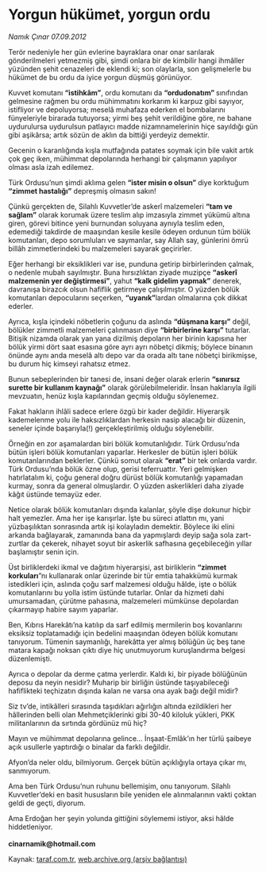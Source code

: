 # Yorgun hükümet, yorgun ordu

*Namık Çınar 07.09.2012*

<div class="yazi"><p>Terör nedeniyle her gün evlerine bayraklara onar onar sarılarak gönderilmeleri yetmezmiş gibi, şimdi onlara bir de kimbilir hangi ihmâller yüzünden şehit cenazeleri de eklendi ki; son olaylarla, son gelişmelerle bu hükümet de bu ordu da iyice yorgun düşmüş görünüyor.</p>
<p>Kuvvet komutanı <b>“istihkâm”</b>, ordu komutanı da <b>“ordudonatım” </b>sınıfından gelmesine rağmen bu ordu mühimmatını korkarım ki karpuz gibi sayıyor, istifliyor ve depoluyorsa; meselâ muhafaza ederken el bombalarını fünyeleriyle birarada tutuyorsa; yirmi beş şehit verildiğine göre, ne bahane uydurulursa uydurulsun patlayıcı madde nizamnamelerinin hiçe sayıldığı gün gibi aşikârsa; artık sözün de aklın da bittiği yerdeyiz demektir.</p>
<p>Gecenin o karanlığında kışla mutfağında patates soymak için bile vakit artık çok geç iken, mühimmat depolarında herhangi bir çalışmanın yapılıyor olması asla izah edilemez.</p>
<p>Türk Ordusu’nun şimdi aklıma gelen <b>“ister misin o olsun” </b>diye korktuğum <b>“zimmet hastalığı”</b> depreşmiş olmasın sakın!</p>
<p>Çünkü gerçekten de, Silahlı Kuvvetler’de askerî malzemeleri <b>“tam ve sağlam”</b> olarak korumak üzere teslim alıp imzasıyla zimmet yükümü altına giren, görevi bitince yeni burnundan soluyana aynıyla teslim eden, edemediği takdirde de maaşından kesile kesile ödeyen ordunun tüm bölük komutanları, depo sorumluları ve saymanlar, say Allah say, günlerini ömrü billâh zimmetlerindeki bu malzemeleri sayarak geçirirler.</p>
<p>Eğer herhangi bir eksiklikleri var ise, punduna getirip birbirlerinden çalmak, o nedenle mubah sayılmıştır. Buna hırsızlıktan ziyade muzipçe <b>“askerî malzemenin yer değiştirmesi”</b>, yahut <b>“kalk gidelim yapmak”</b> denerek, davranışa birazcık olsun hafiflik getirmeye çalışılmıştır. O yüzden bölük komutanları depocularını seçerken, <b>“uyanık”</b>lardan olmalarına çok dikkat ederler.</p>
<p>Ayrıca, kışla içindeki nöbetlerin çoğunu da aslında <b>“düşmana karşı”</b> değil, bölükler zimmetli malzemeleri çalınmasın diye <b>“birbirlerine karşı”</b> tutarlar. Bitişik nizamda olarak yan yana dizilmiş depoların her birinin kapısına her bölük yirmi dört saat esasına göre ayrı ayrı nöbetçi dikmiş; böylece binanın önünde aynı anda meselâ altı depo var da orada altı tane nöbetçi birikmişse, bu durum hiç kimseyi rahatsız etmez.</p>
<p>Bunun sebeplerinden bir tanesi de, insani değer olarak erlerin <b>“sınırsız surette bir kullanım kaynağı”</b> olarak görülebilmeleridir. İnsan haklarıyla ilgili mevzuatın, henüz kışla kapılarından geçmiş olduğu söylenemez.</p>
<p>Fakat hakların ihlâli sadece erlere özgü bir kader değildir. Hiyerarşik kademelenme yolu ile haksızlıklardan herkesin nasip alacağı bir düzenin, seneler içinde başarıyla(!) gerçekleştirilmiş olduğu söylenebilir.</p>
<p>Örneğin en zor aşamalardan biri bölük komutanlığıdır. Türk Ordusu’nda bütün işleri bölük komutanları yaparlar. Herkesler de bütün işleri bölük komutanlarından beklerler. Çünkü somut olarak <b>“erat”</b> bir tek onlarda vardır. Türk Ordusu’nda bölük özne olup, gerisi teferruattır. Yeri gelmişken hatırlatalım ki, çoğu general doğru dürüst bölük komutanlığı yapamadan kurmay, sonra da general olmuşlardır. O yüzden askerlikleri daha ziyade kâğıt üstünde temayüz eder.</p>
<p>Netice olarak bölük komutanları dışında kalanlar, şöyle dişe dokunur hiçbir halt yemezler. Ama her işe karışırlar. İşte bu süreci atlattın mı, yani yüzbaşılıktan sonrasında artık işi kolayladın demektir. Böylece iki elini arkanda bağlayarak, zamanında bana da yapmışlardı deyip sağa sola zart-zurtlar da çekerek, nihayet soyut bir askerlik safhasına geçebileceğin yıllar başlamıştır senin için.</p>
<p>Üst birliklerdeki ikmal ve dağıtım hiyerarşisi, ast birliklerin <b>“zimmet korkuları</b>”nı kullanarak onlar üzerinde bir tür emtia tahakkümü kurmak istedikleri için, aslında çoğu sarf malzemesi olduğu hâlde, işte o bölük komutanlarını bu yolla istim üstünde tutarlar. Onlar da hizmeti dahi umursamadan, çürütme pahasına, malzemeleri mümkünse depolardan çıkarmayıp habire sayım yaparlar.</p>
<p>Ben, Kıbrıs Harekâtı’na katılıp da sarf edilmiş mermilerin boş kovanlarını eksiksiz toplatamadığı için bedelini maaşından ödeyen bölük komutanı tanıyorum. Tümenin saymanlığı, harekâtta yer almış bölüğün üç beş tane matara kapağı noksan çıktı diye hiç unutmuyorum kuruşlandırma belgesi düzenlemişti.</p>
<p>Ayrıca o depolar da derme çatma yerlerdir. Kaldı ki, bir piyade bölüğünün deposu da neyin nesidir? Muharip bir birliğin üstünde taşıyabileceği hafiflikteki teçhizatın dışında kalan ne varsa ona ayak bağı değil midir?</p>
<p>Siz tv’de, intikâlleri sırasında taşıdıkları ağırlığın altında ezildikleri her hâllerinden belli olan Mehmetçiklerinki gibi 30-40 kiloluk yükleri, PKK militanlarının da sırtında gördünüz mü hiç?</p>
<p>Mayın ve mühimmat depolarına gelince... İnşaat-Emlâk’ın her türlü şaibeye açık usullerle yaptırdığı o binalar da farklı değildir.</p>
<p>Afyon’da neler oldu, bilmiyorum. Gerçek bütün açıklığıyla ortaya çıkar mı, sanmıyorum.</p>
<p>Ama ben Türk Ordusu’nun ruhunu bellemişim, onu tanıyorum. Silahlı Kuvvetler’deki en basit hususların bile yeniden ele alınmalarının vakti çoktan geldi de geçti, diyorum. </p>
<p>Ama Erdoğan her şeyin yolunda gittiğini söylememi istiyor, aksi hâlde hiddetleniyor.<br/><br/><b>cinarnamik@hotmail.com</b></p>
</div>

Kaynak: [taraf.com.tr](http://www.taraf.com.tr/namik-cinar/makale-yorgun-hukumet-yorgun-ordu.htm), [web.archive.org (arşiv bağlantısı)](http://web.archive.org/web/20130623175313/http://www.taraf.com.tr/namik-cinar/makale-yorgun-hukumet-yorgun-ordu.htm)
